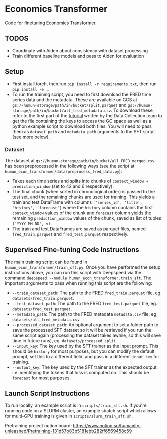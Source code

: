 # Economics Transformer
Code for finetuning Economics Transformer.

## TODOS
- Coordinate with Aiden about consistency with dataset processing
- Train different baseline models and pass to Aiden for evaluation

## Setup

- First install torch, then run `pip install -r requirements.txt`, then run `pip install -e .`.
- To run the training script, you need to first download the FRED time series data and the metadata. These are available on GCS at `gs://humun-storage/path/in/bucket/split.parquet` and `gs://humun-storage/path/in/bucket/all_fred_metadata.csv`. To download these, refer to the first part of the [tutorial](https://humanity-unleashed.notion.site/FRED-Time-Series-Scraping-Tutorial-51774df4e0a5484e8458ae4665e53664) written by the Data Collection team to get the file containing the keys to access the GC space as well as a python example script to download both files. You will need to pass them as `dataset_path` and `metadata_path` arguments to the SFT script (see more below).

### Dataset
The dataset at `gs://humun-storage/path/in/bucket/all_FRED_merged.csv` has been preprocessed in the following ways (see the script at `humun_econ_transformer/data/preprocess_fred_data.py`):
- Takes each time series and splits into chunks of `context_window + prediction_window` (set to 42 and 6 respectively).
- The final chunk (when sorted in chronological order) is passed to the test set, and the remaining chunks are used for training. This yields a train and test DataFrame with columns `['series_id', 'title', 'history', 'forecast']` where the `history` column contains the first `context_window` values of the chunk and `forecast` column yields the remaining `prediction_window` values of the chunk, saved as list of tuples `('YYYY-MM-DD', v)`.
- The train and test DataFrames are saved as parquet files, named `fred_train.parquet` and `fred_test.parquet` respectively.

## Supervised Fine-tuning Code Instructions

The main training script can be found in `humun_econ_transformer/train_sft.py`. Once you have performed the setup instructions above, you can run this script with Deepspeed via the command `deepspeed --module humun_econ_transformer.train_sft`. The important arguments to pass when running this script are the following:
 * `--train_dataset_path`: The path to the FRED `fred_train.parquet` file, eg. `datasets/fred_train.parquet`.
 * `--test_dataset_path`: The path to the FRED `fred_test.parquet` file, eg. `datasets/fred_test.parquet`.
 * `--metadata_path`: The path to the FRED metadata `metadata.csv` file, eg. `datasets/all_fred_metadata.csv`
 * `--processed_dataset_path`: An optional argument to set a folder path to save the processed SFT dataset so it will be retrieved if you run the same script again (processing the dataset takes awhile, so this will save time in future runs), eg. `datasets/processed_split`.
 * `--input_key`: The key used by the SFT trainer as the input prompt. This should be `history` for most purposes, but you can modify the default prompt, set this to a different field, and pass in a different `input_key` for training.
 * `--output_key`: The key used by the SFT trainer as the expected output, i.e. identifying the tokens that loss is computed on. This should be `forecast` for most purposes.


## Launch Script Instructions

To run locally, an example script is in `scripts/train_sft.sh`. If you're running code on a SLURM cluster, an example sbatch script which allows for multi-GPU training is given in `scripts/slurm_train_sft.sh`.

Pretraining project notion board: https://www.notion.so/humanity-unleashed/Pretraining-131d57b83b5181ebb282ff6569458c59




